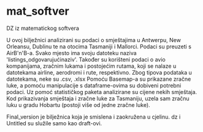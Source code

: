 # mat_softver
DZ iz matematickog softvera

U ovoj bilježnici analizirani su podaci o smještajima u Antwerpu, New Orleansu, Dublinu te na otocima Tasmaniji i Mallorci. Podaci su preuzeti s AirB'n'B-a. Svako mjesto ima svoju datoteku naziva 'listings_odgovarujućinaziv'.
Također su korišteni podaci o avio kompanijama, zračnim lukama i postojećim rutama, koji se nalaze u datotekama airline, aerodromi i rute, respektivno. Zbog tipova podataka u datotekama, neke su .csv, .xlsx
Pomoću Basemap-a su prikazane zračne luke, a pomoću manipulacije s dataframe-ovima su dobiveni potrebni podaci.
Uz pomoć statističkog paketa analizirane su cijene nekih smještaja.
Kod prikazivanja smještaja i zračne luke za Tasmaniju, uzela sam zračnu luku u gradu Hobartu (postoji više od jedne zračne luke).

Final_version je bilježnica koja je smislena i zaokružena u cjelinu. dz i Untitled su služile samo kao draft-ovi.
